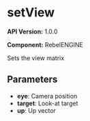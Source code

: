 # setView

**API Version:** 1.0.0

**Component:** RebelENGINE

Sets the view matrix

## Parameters

- **eye**: Camera position
- **target**: Look-at target
- **up**: Up vector

